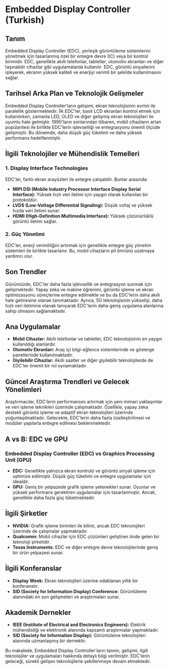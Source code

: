# Embedded Display Controller (Turkish)

## Tanım

Embedded Display Controller (EDC), yerleşik görüntüleme sistemlerini yönetmek için tasarlanmış özel bir entegre devre (IC) veya bir kontrol birimidir. EDC, genellikle akıllı telefonlar, tabletler, otomotiv ekranları ve diğer taşınabilir cihazlar gibi uygulamalarda kullanılır. EDC, görüntü sinyallerini işleyerek, ekranın yüksek kaliteli ve enerjiyi verimli bir şekilde kullanılmasını sağlar.

## Tarihsel Arka Plan ve Teknolojik Gelişmeler

Embedded Display Controller'ların gelişimi, ekran teknolojisinin evrimi ile paralellik göstermektedir. İlk EDC'ler, basit LCD ekranları kontrol etmek için kullanılırken, zamanla LED, OLED ve diğer gelişmiş ekran teknolojileri ile uyumlu hale gelmiştir. 1990'ların sonlarından itibaren, mobil cihazların artan popülaritesi ile birlikte EDC'lerin işlevselliği ve entegrasyonu önemli ölçüde gelişmiştir. Bu dönemde, daha düşük güç tüketimi ve daha yüksek performans hedeflenmiştir.

## İlgili Teknolojiler ve Mühendislik Temelleri

### 1. Display Interface Technologies

EDC'ler, farklı ekran arayüzleri ile entegre çalışabilir. Bunlar arasında:

- **MIPI DSI (Mobile Industry Processor Interface Display Serial Interface):** Yüksek hızlı veri iletimi için yaygın olarak kullanılan bir protokoldür.
- **LVDS (Low-Voltage Differential Signaling):** Düşük voltaj ve yüksek hızda veri iletimi sunar.
- **HDMI (High-Definition Multimedia Interface):** Yüksek çözünürlüklü görüntü iletimi sağlar.

### 2. Güç Yönetimi

EDC'ler, enerji verimliliğini artırmak için genellikle entegre güç yönetim sistemleri ile birlikte tasarlanır. Bu, mobil cihazların pil ömrünü uzatmaya yardımcı olur.

## Son Trendler

Günümüzde, EDC'ler daha fazla işlevsellik ve entegrasyon sunmak için gelişmektedir. Yapay zeka ve makine öğrenimi, görüntü işleme ve ekran optimizasyonu süreçlerine entegre edilmekte ve bu da EDC'lerin daha akıllı hale gelmesine olanak tanımaktadır. Ayrıca, 5G teknolojisinin yükselişi, daha hızlı veri iletimine olanak tanıyarak EDC'lerin daha geniş uygulama alanlarına sahip olmasını sağlamaktadır.

## Ana Uygulamalar

- **Mobil Cihazlar:** Akıllı telefonlar ve tabletler, EDC teknolojisinin en yaygın kullanıldığı alanlardır.
- **Otomotiv Ekranları:** Araç içi bilgi-eğlence sistemlerinde ve gösterge panellerinde kullanılmaktadır.
- **Giyilebilir Cihazlar:** Akıllı saatler ve diğer giyilebilir teknolojilerde de EDC'ler önemli bir rol oynamaktadır.

## Güncel Araştırma Trendleri ve Gelecek Yönelimleri

Araştırmacılar, EDC'lerin performansını artırmak için yeni mimari yaklaşımlar ve veri işleme teknikleri üzerinde çalışmaktadır. Özellikle, yapay zeka destekli görüntü işleme ve adaptif ekran teknolojileri üzerinde yoğunlaşılmaktadır. Gelecekte, EDC'lerin daha fazla özelleştirilmesi ve modüler yapılarla entegre edilmesi beklenmektedir.

## A vs B: EDC ve GPU

### Embedded Display Controller (EDC) vs Graphics Processing Unit (GPU)

- **EDC:** Genellikle yalnızca ekran kontrolü ve görüntü sinyali işleme için optimize edilmiştir. Düşük güç tüketimi ve entegre uygulamalar için idealdir.
- **GPU:** Geniş bir yelpazede grafik işleme yetenekleri sunar. Oyunlar ve yüksek performans gerektiren uygulamalar için tasarlanmıştır. Ancak, genellikle daha fazla güç tüketmektedir.

## İlgili Şirketler

- **NVIDIA:** Grafik işleme birimleri ile bilinir, ancak EDC teknolojileri üzerinde de çalışmalar yapmaktadır.
- **Qualcomm:** Mobil cihazlar için EDC çözümleri geliştiren önde gelen bir teknoloji şirketidir.
- **Texas Instruments:** EDC ve diğer entegre devre teknolojilerinde geniş bir ürün yelpazesi sunar.

## İlgili Konferanslar

- **Display Week:** Ekran teknolojileri üzerine odaklanan yıllık bir konferanstır.
- **SID (Society for Information Display) Conference:** Görüntüleme alanındaki en son gelişmeleri ve araştırmaları sunar.

## Akademik Dernekler

- **IEEE (Institute of Electrical and Electronics Engineers):** Elektrik mühendisliği ve elektronik alanında kapsamlı araştırmalar yapmaktadır.
- **SID (Society for Information Display):** Görüntüleme teknolojileri alanında uzmanlaşmış bir dernektir.

Bu makalede, Embedded Display Controller'ların tanımı, gelişimi, ilgili teknolojiler ve uygulamaları hakkında detaylı bilgi verilmiştir. EDC'lerin geleceği, sürekli gelişen teknolojilerle şekillenmeye devam etmektedir.